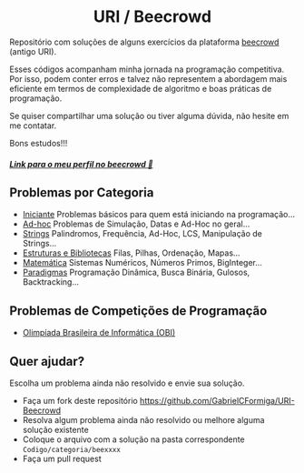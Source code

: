 <h1 align="center">URI / Beecrowd </h1>

Repositório com soluções de alguns exercícios da plataforma <a href="https://www.beecrowd.com.br/">beecrowd</a> (antigo URI).

Esses códigos acompanham minha jornada na programação competitiva. Por isso, podem conter erros e talvez não representem a abordagem mais eficiente em termos de complexidade de algoritmo e boas práticas de programação.

Se quiser compartilhar uma solução ou tiver alguma dúvida, não hesite em me contatar.

Bons estudos!!!

##### [Link para o meu perfil no beecrowd 🐝](https://www.beecrowd.com.br/judge/en/profile/802875)


## Problemas por Categoria

- [Iniciante](https://github.com/GabrielCFormiga/URI-Beecrowd/tree/main/Codigo/1%20-%20Iniciante) Problemas básicos para quem está iniciando na programação...
- [Ad-hoc](https://github.com/GabrielCFormiga/URI-Beecrowd/tree/main/Codigo/2%20-%20Ad-Hoc) Problemas de Simulação, Datas e Ad-Hoc no geral...
- [Strings](https://github.com/GabrielCFormiga/URI-Beecrowd/tree/main/Codigo/3%20-%20Strings) Palindromos, Frequência, Ad-Hoc, LCS, Manipulação de Strings...
- [Estruturas e Bibliotecas](https://github.com/GabrielCFormiga/URI-Beecrowd/tree/main/Codigo/4%20-%20Estruturas%20e%20Bibliotecas) Filas, Pilhas, Ordenação, Mapas...
- [Matemática](https://github.com/GabrielCFormiga/URI-Beecrowd/tree/main/Codigo/5%20-%20Matem%C3%A1tica) Sistemas Numéricos, Números Primos, BigInteger...
- [Paradigmas](https://github.com/GabrielCFormiga/URI-Beecrowd/tree/main/Codigo/6%20-%20Paradigmas) Programação Dinâmica, Busca Binária, Gulosos, Backtracking...

## Problemas de Competições de Programação

- [Olimpíada Brasileira de Informática (OBI)](competicoes/obi)

## Quer ajudar?

Escolha um problema ainda não resolvido e envie sua solução.

- Faça um fork deste repositório <https://github.com/GabrielCFormiga/URI-Beecrowd>
- Resolva algum problema ainda não resolvido ou melhore alguma solução existente
- Coloque o arquivo com a solução na pasta correspondente `Codigo/categoria/beexxxx`
- Faça um pull request
